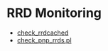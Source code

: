 # RRD Monitoring

* [check_rrdcached](01_15_01_check_rrdcached.md)
* [check_pnp_rrds.pl](01_15_02_check_pnp_rrds.pl.md)
